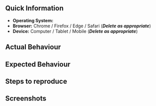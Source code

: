 ## Quick Information

<!-- This is to help replicate the issue as closeley as possible !-->

- **Operating System:**
- **Browser:** Chrome / Firefox / Edge / Safari (**_Delete as appropriate_**)
- **Device:** Computer / Tablet / Mobile (**_Delete as appropriate_**)

## Actual Behaviour

<!-- What actually happened when you performed the actions !-->

## Expected Behaviour

<!-- What should have happened when you performed the actions !-->

## Steps to reproduce

<!-- List the steps required to produce the error. These should be as few as possible !-->

## Screenshots

<!-- Any relevant screenshots which show the issue !-->
